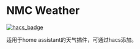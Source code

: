 # NMC Weather
[![hacs_badge](https://img.shields.io/badge/HACS-Custom-41BDF5.svg)](https://github.com/hacs/integration)

适用于home assistant的天气插件，可通过hacs添加。